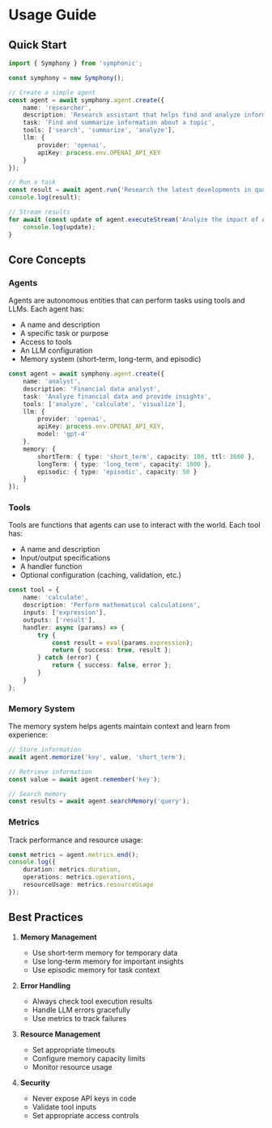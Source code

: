 # Usage Guide

## Quick Start

```typescript
import { Symphony } from 'symphonic';

const symphony = new Symphony();

// Create a simple agent
const agent = await symphony.agent.create({
    name: 'researcher',
    description: 'Research assistant that helps find and analyze information',
    task: 'Find and summarize information about a topic',
    tools: ['search', 'summarize', 'analyze'],
    llm: {
        provider: 'openai',
        apiKey: process.env.OPENAI_API_KEY
    }
});

// Run a task
const result = await agent.run('Research the latest developments in quantum computing');
console.log(result);

// Stream results
for await (const update of agent.executeStream('Analyze the impact of AI on healthcare')) {
    console.log(update);
}
```

## Core Concepts

### Agents

Agents are autonomous entities that can perform tasks using tools and LLMs. Each agent has:
- A name and description
- A specific task or purpose
- Access to tools
- An LLM configuration
- Memory system (short-term, long-term, and episodic)

```typescript
const agent = await symphony.agent.create({
    name: 'analyst',
    description: 'Financial data analyst',
    task: 'Analyze financial data and provide insights',
    tools: ['analyze', 'calculate', 'visualize'],
    llm: {
        provider: 'openai',
        apiKey: process.env.OPENAI_API_KEY,
        model: 'gpt-4'
    },
    memory: {
        shortTerm: { type: 'short_term', capacity: 100, ttl: 3600 },
        longTerm: { type: 'long_term', capacity: 1000 },
        episodic: { type: 'episodic', capacity: 50 }
    }
});
```

### Tools

Tools are functions that agents can use to interact with the world. Each tool has:
- A name and description
- Input/output specifications
- A handler function
- Optional configuration (caching, validation, etc.)

```typescript
const tool = {
    name: 'calculate',
    description: 'Perform mathematical calculations',
    inputs: ['expression'],
    outputs: ['result'],
    handler: async (params) => {
        try {
            const result = eval(params.expression);
            return { success: true, result };
        } catch (error) {
            return { success: false, error };
        }
    }
};
```

### Memory System

The memory system helps agents maintain context and learn from experience:

```typescript
// Store information
await agent.memorize('key', value, 'short_term');

// Retrieve information
const value = await agent.remember('key');

// Search memory
const results = await agent.searchMemory('query');
```

### Metrics

Track performance and resource usage:

```typescript
const metrics = agent.metrics.end();
console.log({
    duration: metrics.duration,
    operations: metrics.operations,
    resourceUsage: metrics.resourceUsage
});
```

## Best Practices

1. **Memory Management**
   - Use short-term memory for temporary data
   - Use long-term memory for important insights
   - Use episodic memory for task context

2. **Error Handling**
   - Always check tool execution results
   - Handle LLM errors gracefully
   - Use metrics to track failures

3. **Resource Management**
   - Set appropriate timeouts
   - Configure memory capacity limits
   - Monitor resource usage

4. **Security**
   - Never expose API keys in code
   - Validate tool inputs
   - Set appropriate access controls 